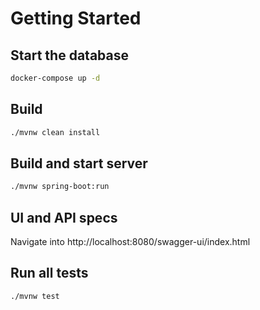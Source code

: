# Getting Started

## Start the database
````bash
docker-compose up -d
````
## Build
````bash
./mvnw clean install
````
## Build and start server
````bash
./mvnw spring-boot:run
````
## UI and API specs 
Navigate into http://localhost:8080/swagger-ui/index.html

## Run all tests
````bash
./mvnw test
````

